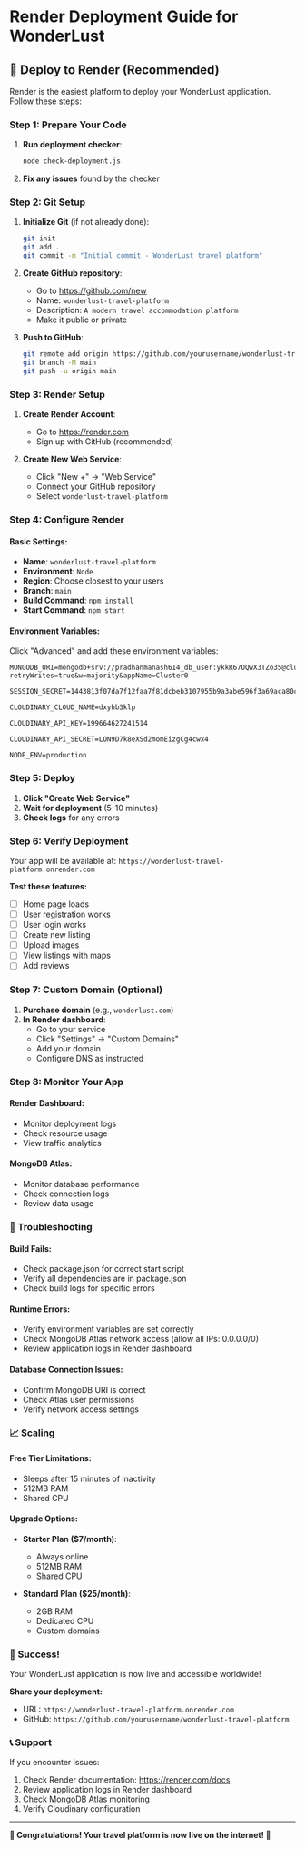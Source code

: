 # Render Deployment Guide for WonderLust

## 🚀 Deploy to Render (Recommended)

Render is the easiest platform to deploy your WonderLust application. Follow these steps:

### **Step 1: Prepare Your Code**

1. **Run deployment checker**:
   ```bash
   node check-deployment.js
   ```

2. **Fix any issues** found by the checker

### **Step 2: Git Setup**

1. **Initialize Git** (if not already done):
   ```bash
   git init
   git add .
   git commit -m "Initial commit - WonderLust travel platform"
   ```

2. **Create GitHub repository**:
   - Go to https://github.com/new
   - Name: `wonderlust-travel-platform`
   - Description: `A modern travel accommodation platform`
   - Make it public or private

3. **Push to GitHub**:
   ```bash
   git remote add origin https://github.com/yourusername/wonderlust-travel-platform.git
   git branch -M main
   git push -u origin main
   ```

### **Step 3: Render Setup**

1. **Create Render Account**:
   - Go to https://render.com
   - Sign up with GitHub (recommended)

2. **Create New Web Service**:
   - Click "New +" → "Web Service"
   - Connect your GitHub repository
   - Select `wonderlust-travel-platform`

### **Step 4: Configure Render**

#### **Basic Settings:**
- **Name**: `wonderlust-travel-platform`
- **Environment**: `Node`
- **Region**: Choose closest to your users
- **Branch**: `main`
- **Build Command**: `npm install`
- **Start Command**: `npm start`

#### **Environment Variables:**
Click "Advanced" and add these environment variables:

```env
MONGODB_URI=mongodb+srv://pradhanmanash614_db_user:ykkR67OQwX3TZo35@cluster0.mfyuq4q.mongodb.net/wonderlust?retryWrites=true&w=majority&appName=Cluster0

SESSION_SECRET=1443813f07da7f12faa7f81dcbeb3107955b9a3abe596f3a69aca80c0537ae11808993a1343b2e857ed4405329cd3817af6a08177c5c0fa175d4bbc1c74ed906

CLOUDINARY_CLOUD_NAME=dxyhb3klp

CLOUDINARY_API_KEY=199664627241514

CLOUDINARY_API_SECRET=LON9D7k8eXSd2momEizgCg4cwx4

NODE_ENV=production
```

### **Step 5: Deploy**

1. **Click "Create Web Service"**
2. **Wait for deployment** (5-10 minutes)
3. **Check logs** for any errors

### **Step 6: Verify Deployment**

Your app will be available at: `https://wonderlust-travel-platform.onrender.com`

**Test these features:**
- [ ] Home page loads
- [ ] User registration works
- [ ] User login works
- [ ] Create new listing
- [ ] Upload images
- [ ] View listings with maps
- [ ] Add reviews

### **Step 7: Custom Domain (Optional)**

1. **Purchase domain** (e.g., `wonderlust.com`)
2. **In Render dashboard**:
   - Go to your service
   - Click "Settings" → "Custom Domains"
   - Add your domain
   - Configure DNS as instructed

### **Step 8: Monitor Your App**

#### **Render Dashboard:**
- Monitor deployment logs
- Check resource usage
- View traffic analytics

#### **MongoDB Atlas:**
- Monitor database performance
- Check connection logs
- Review data usage

### **🔧 Troubleshooting**

#### **Build Fails:**
- Check package.json for correct start script
- Verify all dependencies are in package.json
- Check build logs for specific errors

#### **Runtime Errors:**
- Verify environment variables are set correctly
- Check MongoDB Atlas network access (allow all IPs: 0.0.0.0/0)
- Review application logs in Render dashboard

#### **Database Connection Issues:**
- Confirm MongoDB URI is correct
- Check Atlas user permissions
- Verify network access settings

### **📈 Scaling**

#### **Free Tier Limitations:**
- Sleeps after 15 minutes of inactivity
- 512MB RAM
- Shared CPU

#### **Upgrade Options:**
- **Starter Plan ($7/month)**:
  - Always online
  - 512MB RAM
  - Shared CPU

- **Standard Plan ($25/month)**:
  - 2GB RAM
  - Dedicated CPU
  - Custom domains

### **🎉 Success!**

Your WonderLust application is now live and accessible worldwide!

**Share your deployment:**
- URL: `https://wonderlust-travel-platform.onrender.com`
- GitHub: `https://github.com/yourusername/wonderlust-travel-platform`

### **📞 Support**

If you encounter issues:
1. Check Render documentation: https://render.com/docs
2. Review application logs in Render dashboard
3. Check MongoDB Atlas monitoring
4. Verify Cloudinary configuration

---

**🌟 Congratulations! Your travel platform is now live on the internet! 🌟**
